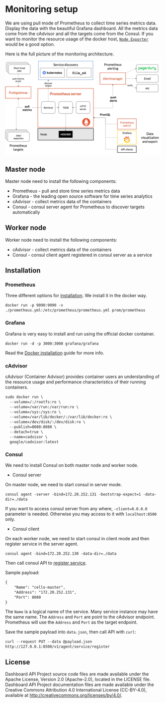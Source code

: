 # Monitoring setup

We are using pull mode of Prometheus to collect time series metrics data. Display the data with the beautiful Grafana
dashboard. All the metrics data come from the cAdvisor and all the targets come from the Consul. If you want to monitor
the resource usage of the docker host, [`Node Exporter`](https://prometheus.io/docs/guides/node-exporter/) would be a good option.

Here is the full picture of the monitoring architecture.

![Prometheus Architecture](./prometheus-architecture.png)

## Master node

Master node need to install the following components:

* Prometheus - pull and store time series metrics data
* Grafana - the leading open source software for time series analytics
* cAdvisor - collect metrics data of the containers
* Consul - consul server agent for Prometheus to discover targets automatically

## Worker node

Worker node need to install the following components:

* cAdvisor - collect metrics data of the containers
* Consul - consul client agent registered in consul server as a service

## Installation

### Prometheus

Three different options for [installation](https://prometheus.io/docs/prometheus/latest/installation). We install it in
the docker way.

```
docker run -p 9090:9090 -v ./prometheus.yml:/etc/prometheus/prometheus.yml prom/prometheus
```

### Grafana

Grafana is very easy to install and run using the official docker container.

```
docker run -d -p 3000:3000 grafana/grafana
```

Read the [Docker installation](http://docs.grafana.org/installation/docker) guide for more info.

### cAdvisor

cAdvisor (Container Advisor) provides container users an understanding of the resource usage and performance
characteristics of their running containers.

```
sudo docker run \
  --volume=/:/rootfs:ro \
  --volume=/var/run:/var/run:ro \
  --volume=/sys:/sys:ro \
  --volume=/var/lib/docker/:/var/lib/docker:ro \
  --volume=/dev/disk/:/dev/disk:ro \
  --publish=8080:8080 \
  --detach=true \
  --name=cadvisor \
  google/cadvisor:latest
```

### Consul

We need to install Consul on both master node and worker node.

* Consul server

On master node, we need to start consul in server mode.

```
consul agent -server -bind=172.20.252.131 -bootstrap-expect=1 -data-dir=./data
```

If you want to access consul server from any where, `-client=0.0.0.0` parameter is needed. Otherwise you may access to
it with `localhost:8500` only.

* Consul client

On each worker node, we need to start consul in client mode and then register service in the server agent.

```
consul agent -bind=172.20.252.130 -data-dir=./data
```

Then call consul API to [register service](https://www.consul.io/api/agent/service.html#register-service).

Sample payload:

```
{
	"Name": "cello-master",
	"Address": "172.20.252.131",
	"Port": 8080
}
```

The `Name` is a logical name of the service. Many service instance may have the same name. The `Address` and `Port` are
point to the cAdvisor endpoint. Prometheus will use the `Address` and `Port` as the target endpoint.

Save the sample payload into `data.json`, then call API with `curl`:

```
curl --request PUT --data @payload.json http://127.0.0.1:8500/v1/agent/service/register
```

## License

Dashboard API Project source code files are made available under the Apache License, Version 2.0 (Apache-2.0), located in the LICENSE file. Dashboard API Project documentation files are made available under the Creative Commons Attribution 4.0 International License (CC-BY-4.0), available at http://creativecommons.org/licenses/by/4.0/.
